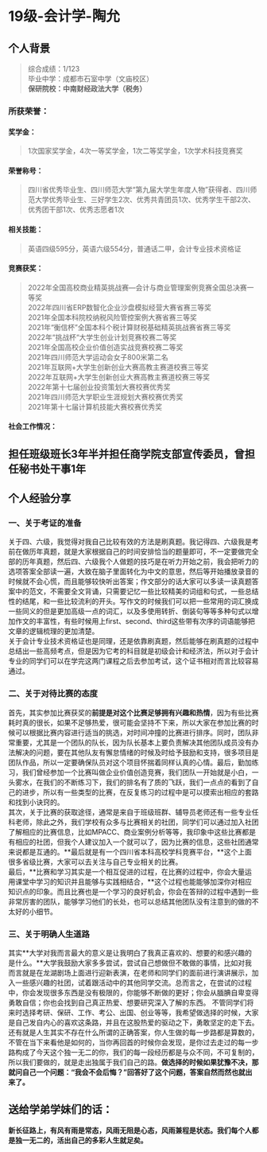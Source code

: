 # 19级-会计学-陶允

## 个人背景
> 综合成绩：1/123 <br>
> 毕业中学：成都市石室中学（文庙校区）<br>
> **保研院校：中南财经政法大学（税务）**<br>

### 所获荣誉：
#### 奖学金：
> 1次国家奖学金，4次一等奖学金，1次二等奖学金，1次学术科技竞赛奖<br>

#### 荣誉称号：
> 四川省优秀毕业生、四川师范大学“第九届大学生年度人物”获得者、四川师范大学优秀毕业生、三好学生2次、优秀共青团员1次、优秀学生干部2次、优秀团干部1次、优秀志愿者1次<br>

#### 相关技能：
> 英语四级595分，英语六级554分，普通话二甲，会计专业技术资格证<br>

#### 竞赛获奖：
>2022年全国高校商业精英挑战赛—会计与商业管理案例竞赛全国总决赛一等奖<br>
2022年四川省ERP数智化企业沙盘模拟经营大赛省赛三等奖<br>
2021年全国本科院校纳税风险管控案例大赛省赛三等奖<br>
2021年“衡信杯”全国本科个税计算财税基础精英挑战赛省赛三等奖<br>
2022年“挑战杯“大学生创业计划竞赛校赛二等奖<br>
2021年全国高校企业价值创造实战竞赛校赛二等奖<br>
2021年四川师范大学运动会女子800米第二名<br>
2021年互联网+大学生创新创业大赛高教主赛道校赛三等奖<br>
2022年互联网+大学生创新创业大赛高教主赛道校赛三等奖<br>
2022年第十七届创业投资策划大赛校赛优秀奖<br>
2021年四川师范大学职业生涯规划大赛校赛优秀奖<br>
2021年第十七届计算机技能大赛校赛优秀奖<br>

#### 社会工作情况：
担任班级班长3年半并担任商学院支部宣传委员，曾担任秘书处干事1年<br>
---
## 个人经验分享
### 一、关于考证的准备
关于四、六级，我觉得对我自己比较有效的方法是刷真题。我记得四、六级我是考前在做历年真题，就是大家根据自己的时间安排恰当的题量即可，不一定要做完全部的历年真题，然后四、六级我个人做题的技巧是在听力开始之前，我会把听力的选项答案全部读一遍，大致在脑子里面转化为中文的意思，然后等开始播放录音的时候就不会心慌，而且能够较快听出答案；作文部分的话大家可以多读一读真题答案中的范文，不需要全文背诵，只需要记忆一些比较精美的词组和句式，一些总结性的结尾，和一些比较流利的开头。写作文的时候我们可以把一些常用的词汇换成一些同义的但是更加高级一点的词汇，以及多使用转折、倒装句等等多种句式以增加作文的丰富性，有些时候用上first、second、third这些带有次序的词语能够把文章的逻辑梳理的更加清楚。<br>
关于会计专业技术资格证也是同理，还是依靠刷真题，然后能够在刷真题的过程中总结出一些高频考点，但是因为它考的科目就是初级会计和经济法，所以对于会计专业的同学们可以在学完这两门课程之后去参加考试，这个证书相对而言比较容易通过。<br>

### 二、关于对待比赛的态度
首先，其实参加比赛获奖的**前提是对这个比赛足够拥有兴趣和热情**，因为有些比赛耗时真的很长，如果不足够热爱，很可能会坚持不下来，所以大家在参加比赛的时候可以根据比赛内容进行适当的挑选，对时间冲撞的比赛进行排序。同时，团队非常重要，尤其是一个团队的队长，因为队长基本上要负责解决其他团队成员没有办法解决的问题，要在其他队友有懈怠情绪的时候及时给予鼓励和支持，很多项目是团队作品，所以一定要确保队员对这个项目怀揣着同样认真的心情。最后，勤加练习，我们曾经参加一个比赛叫做企业价值创造竞赛，我们团队一开始就是小白，一头雾水，在我们的不断练习下，我们的排名有了质的飞跃，我们一点点的看到了自己的进步，所以有一些类型的比赛，在反复练习的过程中是可以摸索出相应的套路和找到小诀窍的。<br>
其次，关于比赛的获取途径，通常是来自于班级班群、辅导员老师还有一些专业任科老师，除此之外，我们学校有众多与比赛相关的社团，同学们可以通过加入社团了解相应的比赛信息，比如MPACC、商业案例分析等等，我印象中这些比赛都是有相应的社团，但我个人建议加入一个就可以了，因为比赛的信息，这些社团通常来说都是互通的。**最后就是有一个四川省本科高校学科竞赛平台，**这个上面很多省级比赛，大家可以去关注与自己专业相关的比赛。<br>
最后，**比赛和学习其实是一个相互促进的过程，在比赛的过程中，你会大量运用课堂中学习的知识并且能够与实践相结合，**这个过程也能能够加深你对相应知识点的印象。而且比赛也是一个学习的良好机会，你会在答辩的过程中遇到一些非常厉害的团队，能够学习他们的长处，也可以总结其他团队没有注意到的做的不太好的小细节。<br>

### 三、关于明确人生道路
其实**大学对我而言最大的意义是让我明白了我真正喜欢的、想要的和感兴趣的是什么。**大学我鼓励大家多多尝试，尝试自己想做但不敢做的事情，比如对我而言就是在龙湖剧场上面进行迎新表演，在老师和同学们的面前进行演讲展示，加入一些感兴趣的社团，试着跟活动中的其他同学交流。总而言之，在尝试的过程中，你会发现很多东西是没有极限的，你能够不断做的更好；你会从腼腆自卑变得勇敢自信；你也会找到自己真正热爱、想要研究深入了解的东西。
不管同学们将来时选择考研、保研、工作、考公、出国、创业等等，我希望做选择的时候，大家是自己发自内心的喜欢这条路，并且在这股热爱的驱动之下，勇敢坚定的走下去。还有就是人生其实不存在什么所谓的正确答案，你人生做的每一步路都是算数的，不管在当下来看他是如何的，当你再回首的时候你会发现，是你过去走过的每一步路构成了今天这个独一无二的你，我们的每一段经历都是与众不同，不可复制的，所以我们要做的，就是走出独属于我们自己的路。**做选择的时候如果犹豫不决，那就问自己一个问题：“我会不会后悔？”回答好了这个问题，答案自然而然也就出来了。**

## 送给学弟学妹们的话：
**新长征路上，有风有雨是常态，风雨无阻是心态，风雨兼程是状态。我们每个人都是独一无二的，活出自己的多彩人生就足矣。**
